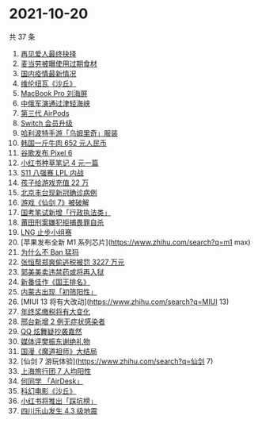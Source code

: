 # 2021-10-20

共 37 条

<!-- BEGIN ZHIHUSEARCH -->
<!-- 最后更新时间 Wed Oct 20 2021 21:18:29 GMT+0800 (China Standard Time) -->
1. [再见爱人最终抉择](https://www.zhihu.com/search?q=再见爱人)
1. [麦当劳被曝使用过期食材](https://www.zhihu.com/search?q=麦当劳)
1. [国内疫情最新情况](https://www.zhihu.com/search?q=国内疫情新增)
1. [维伦纽瓦《沙丘》](https://www.zhihu.com/search?q=沙丘)
1. [MacBook Pro 刘海屏](https://www.zhihu.com/search?q=macbookpro)
1. [中俄军演通过津轻海峡](https://www.zhihu.com/search?q=津轻海峡)
1. [第三代 AirPods](https://www.zhihu.com/search?q=airpods3)
1. [Switch 会员升级](https://www.zhihu.com/search?q=switch)
1. [哈利波特手游「乌姆里奇」服装](https://www.zhihu.com/search?q=哈利波特魔法觉醒)
1. [韩国一斤牛肉 652 元人民币](https://www.zhihu.com/search?q=韩国牛肉)
1. [谷歌发布 Pixel 6](https://www.zhihu.com/search?q=pixel6)
1. [小红书种草笔记 4 元一篇](https://www.zhihu.com/search?q=小红书)
1. [S11 八强赛 LPL 内战](https://www.zhihu.com/search?q=s11八强赛)
1. [孩子给游戏充值 22 万](https://www.zhihu.com/search?q=游戏充值)
1. [北京丰台现新冠确诊病例](https://www.zhihu.com/search?q=北京确诊)
1. [游戏《仙剑 7》被破解](https://www.zhihu.com/search?q=仙剑7)
1. [国考笔试新增「行政执法类」](https://www.zhihu.com/search?q=国考笔试)
1. [莆田刑案嫌犯拒捕畏罪自杀](https://www.zhihu.com/search?q=莆田刑案)
1. [LNG 止步小组赛](https://www.zhihu.com/search?q=LNG)
1. [苹果发布全新 M1 系列芯片](https://www.zhihu.com/search?q=m1 max)
1. [为什么不 Ban 猛犸](https://www.zhihu.com/search?q=ti10猛犸)
1. [张恒帮郑爽偷逃税被罚 3227 万元](https://www.zhihu.com/search?q=张恒)
1. [郭美美卖违禁药或将再入狱](https://www.zhihu.com/search?q=郭美美)
1. [新番佳作《国王排名》](https://www.zhihu.com/search?q=国王排名)
1. [内蒙古出现「初筛阳性」](https://www.zhihu.com/search?q=内蒙古)
1. [MIUI 13 将有大改动](https://www.zhihu.com/search?q=MIUI 13)
1. [年终奖缴税将有大变化](https://www.zhihu.com/search?q=年终奖)
1. [邢台新增 2 例无症状感染者](https://www.zhihu.com/search?q=邢台疫情)
1. [QQ 炫舞疑抄袭嘉然](https://www.zhihu.com/search?q=嘉然)
1. [媒体评樊振东谢绝礼物](https://www.zhihu.com/search?q=樊振东)
1. [国漫《魔道祖师》大结局](https://www.zhihu.com/search?q=魔道祖师)
1. [仙剑 7 游玩体验](https://www.zhihu.com/search?q=仙剑 7)
1. [上海旅行团 7 人均阳性](https://www.zhihu.com/search?q=上海旅行团)
1. [何同学 「AirDesk」](https://www.zhihu.com/search?q=何同学)
1. [科幻电影《沙丘》](https://www.zhihu.com/search?q=沙丘)
1. [小红书将推出「踩坑榜」](https://www.zhihu.com/search?q=小红书)
1. [四川乐山发生 4.3 级地震](https://www.zhihu.com/search?q=乐山)
<!-- END ZHIHUSEARCH -->
